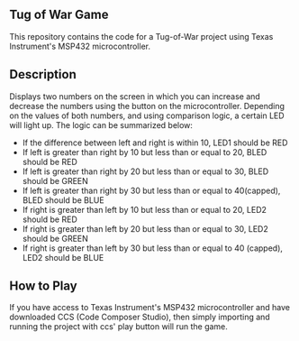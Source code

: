 ## Tug of War Game
This repository contains the code for a Tug-of-War project using Texas Instrument's MSP432 microcontroller.

## Description
Displays two numbers on the screen in which you can increase and decrease the numbers 
using the button on the microcontroller. Depending on the values of both numbers, and using
comparison logic, a certain LED will light up. The logic can be summarized below:

- If the difference between left and right is within 10, LED1 should be RED
- If left is greater than right by 10 but less than or equal to 20, BLED should be RED
- If left is greater than right by 20 but less than or equal to 30, BLED should be GREEN
- If left is greater than right by 30 but less than or equal to 40(capped), BLED should be BLUE
- If right is greater than left by 10 but less than or equal to 20, LED2 should be RED
- If right is greater than left by 20 but less than or equal to 30, LED2 should be GREEN
- If right is greater than left by 30 but less than or equal to 40 (capped), LED2 should be BLUE

## How to Play
If you have access to Texas Instrument's MSP432 microcontroller and have downloaded CCS (Code Composer Studio),
then simply importing and running the project with ccs' play button will run the game.
